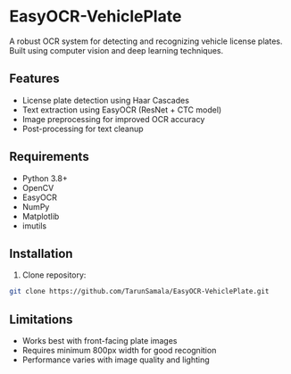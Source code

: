 # EasyOCR-VehiclePlate

A robust OCR system for detecting and recognizing vehicle license plates. Built using computer vision and deep learning techniques.

## Features

- License plate detection using Haar Cascades
- Text extraction using EasyOCR (ResNet + CTC model)
- Image preprocessing for improved OCR accuracy
- Post-processing for text cleanup

## Requirements

- Python 3.8+
- OpenCV
- EasyOCR
- NumPy
- Matplotlib
- imutils

## Installation

1. Clone repository:
```bash
git clone https://github.com/TarunSamala/EasyOCR-VehiclePlate.git
```

## Limitations

- Works best with front-facing plate images
- Requires minimum 800px width for good recognition
- Performance varies with image quality and lighting
